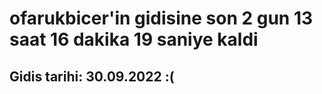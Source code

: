 # ofarukbicer'in gidisine son 2 gun 13 saat 16 dakika 19 saniye kaldi

## Gidis tarihi: 30.09.2022 :(